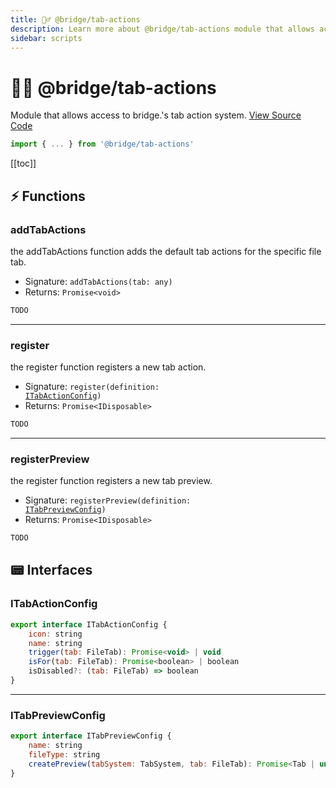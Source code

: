 ```yaml
---
title: 🏃‍♂️ @bridge/tab-actions
description: Learn more about @bridge/tab-actions module that allows access to bridge.'s tab action system.
sidebar: scripts
---
```


# 🏃‍♂️ @bridge/tab-actions

Module that allows access to bridge.'s tab action system.
[View Source Code](https://github.com/bridge-core/editor/blob/main/src/components/Extensions/Scripts/Modules/TabAction.ts)

```js
import { ... } from '@bridge/tab-actions'
```

[[toc]]

## ⚡ Functions

### addTabActions

the addTabActions function adds the default tab actions for the specific file tab.

- Signature: `addTabActions(tab: any)`
- Returns: `Promise<void>`

```js
TODO
```

---

### register

the register function registers a new tab action.

- Signature: <code>register(definition: <a href="#itabactionconfig">ITabActionConfig</a>)</code>
- Returns: `Promise<IDisposable>`

```js
TODO
```

---

### registerPreview

the register function registers a new tab preview.

- Signature: <code>registerPreview(definition: <a href="#itabpreviewconfig">ITabPreviewConfig</a>)</code>
- Returns: `Promise<IDisposable>`

```js
TODO
```

## 📟 Interfaces

### ITabActionConfig

```js
export interface ITabActionConfig {
	icon: string
	name: string
	trigger(tab: FileTab): Promise<void> | void
	isFor(tab: FileTab): Promise<boolean> | boolean
	isDisabled?: (tab: FileTab) => boolean
}
```

---

### ITabPreviewConfig

```js
export interface ITabPreviewConfig {
	name: string
	fileType: string
	createPreview(tabSystem: TabSystem, tab: FileTab): Promise<Tab | undefined>
}
```